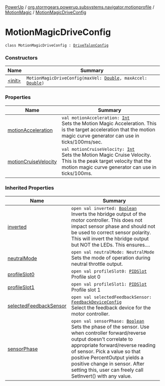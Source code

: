 [PowerUp](../../../index.md) / [org.stormgears.powerup.subsystems.navigator.motionprofile](../../index.md) / [MotionMagic](../index.md) / [MotionMagicDriveConfig](./index.md)

# MotionMagicDriveConfig

`class MotionMagicDriveConfig : `[`DriveTalonConfig`](../../../org.stormgears.powerup.subsystems.navigator/-drive-talons/-drive-talon-config/index.md)

### Constructors

| Name | Summary |
|---|---|
| [&lt;init&gt;](-init-.md) | `MotionMagicDriveConfig(maxVel: `[`Double`](https://kotlinlang.org/api/latest/jvm/stdlib/kotlin/-double/index.html)`, maxAccel: `[`Double`](https://kotlinlang.org/api/latest/jvm/stdlib/kotlin/-double/index.html)`)` |

### Properties

| Name | Summary |
|---|---|
| [motionAcceleration](motion-acceleration.md) | `val motionAcceleration: `[`Int`](https://kotlinlang.org/api/latest/jvm/stdlib/kotlin/-int/index.html)<br>Sets the Motion Magic Acceleration. This is the target acceleration that the motion magic curve generator can use in ticks/100ms/sec. |
| [motionCruiseVelocity](motion-cruise-velocity.md) | `val motionCruiseVelocity: `[`Int`](https://kotlinlang.org/api/latest/jvm/stdlib/kotlin/-int/index.html)<br>Sets the Motion Magic Cruise Velocity. This is the peak target velocity that the motion magic curve generator can use in ticks/100ms. |

### Inherited Properties

| Name | Summary |
|---|---|
| [inverted](../../../org.stormgears.powerup.subsystems.navigator/-drive-talons/-drive-talon-config/inverted.md) | `open val inverted: `[`Boolean`](https://kotlinlang.org/api/latest/jvm/stdlib/kotlin/-boolean/index.html)<br>Inverts the hbridge output of the motor controller. This does not impact sensor phase and should not be used to correct sensor polarity. This will invert the hbridge output but NOT the LEDs. This ensures.... |
| [neutralMode](../../../org.stormgears.powerup.subsystems.navigator/-drive-talons/-drive-talon-config/neutral-mode.md) | `open val neutralMode: NeutralMode`<br>Sets the mode of operation during neutral throttle output. |
| [profileSlot0](../../../org.stormgears.powerup.subsystems.navigator/-drive-talons/-drive-talon-config/profile-slot0.md) | `open val profileSlot0: `[`PIDSlot`](../../../org.stormgears.utils.talons/-p-i-d-slot/index.md)<br>Profile slot 0 |
| [profileSlot1](../../../org.stormgears.powerup.subsystems.navigator/-drive-talons/-drive-talon-config/profile-slot1.md) | `open val profileSlot1: `[`PIDSlot`](../../../org.stormgears.utils.talons/-p-i-d-slot/index.md)<br>Profile slot 1 |
| [selectedFeedbackSensor](../../../org.stormgears.powerup.subsystems.navigator/-drive-talons/-drive-talon-config/selected-feedback-sensor.md) | `open val selectedFeedbackSensor: `[`FeedbackDeviceConfig`](../../../org.stormgears.utils.talons/-feedback-device-config.md)<br>Select the feedback device for the motor controller. |
| [sensorPhase](../../../org.stormgears.powerup.subsystems.navigator/-drive-talons/-drive-talon-config/sensor-phase.md) | `open val sensorPhase: `[`Boolean`](https://kotlinlang.org/api/latest/jvm/stdlib/kotlin/-boolean/index.html)<br>Sets the phase of the sensor. Use when controller forward/reverse output doesn't correlate to appropriate forward/reverse reading of sensor. Pick a value so that positive PercentOutput yields a positive change in sensor. After setting this, user can freely call SetInvert() with any value. |
